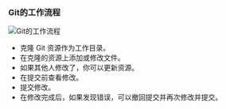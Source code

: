 ### Git的工作流程

![Git的工作流程](https://user-gold-cdn.xitu.io/2018/3/31/1627a0d523313449?imageView2/0/w/1280/h/960/format/webp/ignore-error/1)

* 克隆 Git 资源作为工作目录。
* 在克隆的资源上添加或修改文件。
* 如果其他人修改了，你可以更新资源。
* 在提交前查看修改。
* 提交修改。
* 在修改完成后，如果发现错误，可以撤回提交并再次修改并提交。
